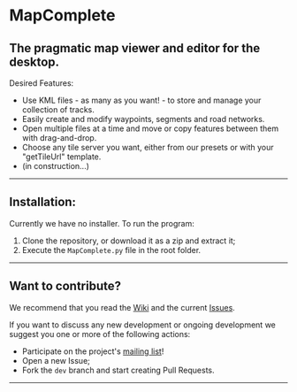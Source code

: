 # MapComplete

## The pragmatic map viewer and editor for the desktop.

Desired Features:

 - Use KML files - as many as you want! - to store and manage your collection of tracks.
 - Easily create and modify waypoints, segments and road networks.
 - Open multiple files at a time and move or copy features between them with drag-and-drop.
 - Choose any tile server you want, either from our presets or with your "getTileUrl" template.
 - (in construction...)

----------------------------

## Installation:

Currently we have no installer. To run the program:

1. Clone the repository, or download it as a zip and extract it;
2. Execute the `MapComplete.py` file in the root folder.

----------------------------

## Want to contribute?

We recommend that you read the [Wiki](https://github.com/heltonbiker/MapComplete/wiki) and the current [Issues](https://github.com/heltonbiker/MapComplete/issues).

If you want to discuss any new development or ongoing development we suggest you one or more of the following actions:
- Participate on the project's [mailing list](https://groups.google.com/forum/#!forum/mapcomplete)!
- Open a new Issue;
- Fork the `dev` branch and start creating Pull Requests.


------------------------------
